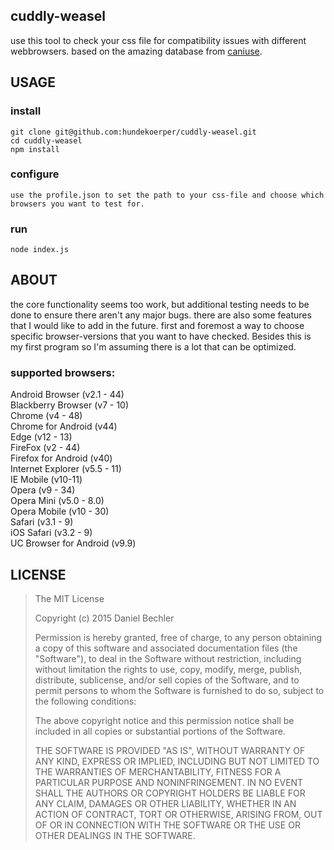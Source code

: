cuddly-weasel
-------
use this tool to check your css file for compatibility issues with different
webbrowsers. based on the amazing database from [caniuse](http://caniuse.com/).

USAGE
-------
### install

`git clone git@github.com:hundekoerper/cuddly-weasel.git`  
`cd cuddly-weasel`  
`npm install`  

### configure

`use the profile.json to set the path to your css-file and choose which`  
`browsers you want to test for.`

### run

`node index.js`

ABOUT
-------
the core functionality seems too work, but additional testing needs to be done
to ensure there aren't any major bugs. there are also some features that I would like
to add in the future. first and foremost a way to choose specific browser-versions that
you want to have checked. Besides this is my first program so I'm assuming there is a lot
that can be optimized.

### supported browsers:

Android Browser (v2.1 - 44)  
Blackberry Browser (v7 - 10)  
Chrome (v4 - 48)  
Chrome for Android (v44)  
Edge (v12 - 13)  
FireFox (v2 - 44)  
Firefox for Android (v40)  
Internet Explorer (v5.5 - 11)  
IE Mobile (v10-11)  
Opera (v9 - 34)  
Opera Mini (v5.0 - 8.0)  
Opera Mobile (v10 - 30)  
Safari (v3.1 - 9)  
iOS Safari (v3.2 - 9)  
UC Browser for Android (v9.9)  


LICENSE
-------

> The MIT License
>
> Copyright (c) 2015 Daniel Bechler
>
> Permission is hereby granted, free of charge, to any person obtaining a copy
> of this software and associated documentation files (the "Software"), to deal
> in the Software without restriction, including without limitation the rights
> to use, copy, modify, merge, publish, distribute, sublicense, and/or sell
> copies of the Software, and to permit persons to whom the Software is
> furnished to do so, subject to the following conditions:
>
> The above copyright notice and this permission notice shall be included in
> all copies or substantial portions of the Software.
>
> THE SOFTWARE IS PROVIDED "AS IS", WITHOUT WARRANTY OF ANY KIND, EXPRESS OR
> IMPLIED, INCLUDING BUT NOT LIMITED TO THE WARRANTIES OF MERCHANTABILITY,
> FITNESS FOR A PARTICULAR PURPOSE AND NONINFRINGEMENT. IN NO EVENT SHALL THE
> AUTHORS OR COPYRIGHT HOLDERS BE LIABLE FOR ANY CLAIM, DAMAGES OR OTHER
> LIABILITY, WHETHER IN AN ACTION OF CONTRACT, TORT OR OTHERWISE, ARISING FROM,
> OUT OF OR IN CONNECTION WITH THE SOFTWARE OR THE USE OR OTHER DEALINGS IN
> THE SOFTWARE.
